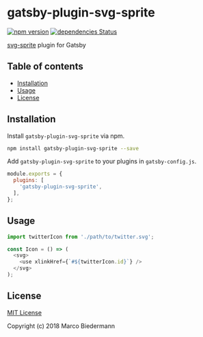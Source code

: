 # gatsby-plugin-svg-sprite

[![npm version](https://badge.fury.io/js/gatsby-plugin-svg-sprite.svg)](https://badge.fury.io/js/gatsby-plugin-svg-sprite)
[![dependencies Status](https://david-dm.org/marcobiedermann/gatsby-plugin-svg-sprite/status.svg)](https://david-dm.org/marcobiedermann/gatsby-plugin-svg-sprite)

[svg-sprite](https://github.com/kisenka/svg-sprite-loader) plugin for Gatsby

## Table of contents

* [Installation](#installation)
* [Usage](#usage)
* [License](#license)

## Installation

Install `gatsby-plugin-svg-sprite` via npm.

```sh
npm install gatsby-plugin-svg-sprite --save
```

Add `gatsby-plugin-svg-sprite` to your plugins in `gatsby-config.js`.

```js
module.exports = {
  plugins: [
    'gatsby-plugin-svg-sprite',
  ],
};
```

## Usage

```js
import twitterIcon from './path/to/twitter.svg';

const Icon = () => (
  <svg>
    <use xlinkHref={`#${twitterIcon.id}`} />
  </svg>
);
```

## License

[MIT License](LICENSE)

Copyright (c) 2018 Marco Biedermann
